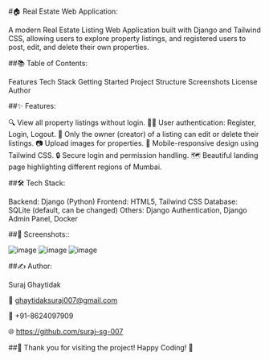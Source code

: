 #🏠 Real Estate Web Application:

A modern Real Estate Listing Web Application built with Django and Tailwind CSS, allowing users to explore property listings, and registered users to post, edit, and delete their own properties.

##📚 Table of Contents:

Features
Tech Stack
Getting Started
Project Structure
Screenshots
License
Author

##✨ Features:

🔍 View all property listings without login.
🧑‍💼 User authentication: Register, Login, Logout.
📝 Only the owner (creator) of a listing can edit or delete their listings.
📷 Upload images for properties.
📱 Mobile-responsive design using Tailwind CSS.
🔒 Secure login and permission handling.
🗺️ Beautiful landing page highlighting different regions of Mumbai.

##🛠️ Tech Stack:

Backend: Django (Python)
Frontend: HTML5, Tailwind CSS
Database: SQLite (default, can be changed)
Others: Django Authentication, Django Admin Panel, Docker

##📸 Screenshots::

![image](https://github.com/user-attachments/assets/88afe489-0224-4a53-8143-9e6eee781694)
![image](https://github.com/user-attachments/assets/9703d6e5-040b-4350-9317-f711aeabcf58)
![image](https://github.com/user-attachments/assets/de35cf76-d7a3-4261-96f9-189a7d79a363)


##✍️ Author:

Suraj Ghaytidak

📧 ghaytidaksuraj007@gmail.com

📱 +91-8624097909

🌐 https://github.com/suraj-sg-007

##🎉 Thank you for visiting the project! Happy Coding! 🎯



